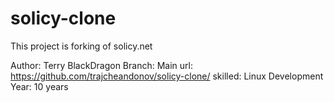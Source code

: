# solicy-clone
This project is forking of solicy.net

Author: Terry BlackDragon
Branch: Main
url: https://github.com/trajcheandonov/solicy-clone/
skilled: Linux
Development Year: 10 years

